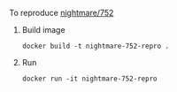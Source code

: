 To reproduce [nightmare/752](https://github.com/segmentio/nightmare/issues/752)

1. Build image

    `docker build -t nightmare-752-repro .`

2. Run

    `docker run -it nightmare-752-repro`
    
    